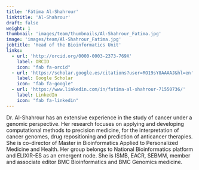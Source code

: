 ```yaml
---
title: 'Fátima Al-Shahrour'
linktitle: 'Al-Shahrour'
draft: false
weight: 1
thumbnail: 'images/team/thumbnails/Al-Shahrour_Fatima.jpg'
image: 'images/team/Al-Shahrour_Fatima.jpg'
jobtitle: 'Head of the Bioinformatics Unit'
links:
  - url: 'http://orcid.org/0000-0003-2373-769X'
    label: ORCID
    icon: "fab fa-orcid"
  - url: 'https://scholar.google.es/citations?user=RO19sY8AAAAJ&hl=en'
    label: Google Scholar
    icon: "fab fa-google"
  - url: 'https://www.linkedin.com/in/fatima-al-shahrour-71550736/'
    label: LinkedIn
    icon: "fab fa-linkedin"
---
```


Dr. Al-Shahrour has an extensive experience in the study of cancer under a genomic perspective. Her research focuses on applying and developing computational methods to precision medicine, for the interpretation of cancer genomes, drug repositioning and prediction of anticancer therapies. She is co-director of Master in Bioinformatics Applied to Personalized Medicine and Health. Her group belongs to National Bioinformatics platform and ELIXIR-ES as an emergent node. She is ISMB, EACR, SEBMM, member and associate editor BMC Bioinformatics and BMC Genomics medicine.
